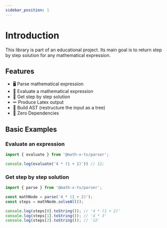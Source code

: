 ```yaml
---
sidebar_position: 1
---
```


# Introduction

This library is part of an educational project. Its main goal is to return step by step
solution for any mathematical expression.

## Features

- 🖥 Parse mathematical expression
- 🔢 Evaluate a mathematical expression
- 📄 Get step by step solution
- ✏ Produce Latex output
- 🌳 Build AST (restructure the input as a tree)
- 🌻  Zero Dependencies
  
## Basic Examples

### Evaluate an expression

```ts
import { evaluate } from '@math-x-ts/parser';

console.log(evaluate('4 * (1 + 2)')) // 12;
``` 

### Get step by step solution

```ts
import { parse } from '@math-x-ts/parser';

const mathNode = parse('4 * (1 + 2)');
const steps = mathNode.solveAll();

console.log(steps[0].toString()); // '4 * (1 + 2)'
console.log(steps[1].toString()); // '4 * 3'
console.log(steps[2].toString()); // '12'
``` 
